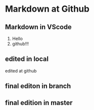 
# Markdown at Github
## Markdown in VScode 
1. Hello
1. github!!!

## edited in local
 edited at github
 

## final editon in branch

## final edition in master

